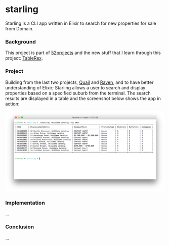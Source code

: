 # starling

Starling is a CLI app written in Elixir to search for new properties for sale from Domain.

### Background

This project is part of [52projects](https://donny.github.io/52projects/) and the new stuff that I learn through this project: [TableRex](https://github.com/djm/table_rex).

### Project

Building from the last two projects, [Quail](https://github.com/donny/quail) and [Raven](https://github.com/donny/raven), and to have better understanding of Elixir; Starling allows a user to search and display properties based on a specified suburb from the terminal. The search results are displayed in a table and the screenshot below shows the app in action:

![Screenshot](https://raw.githubusercontent.com/donny/starling/master/screenshot.png)

### Implementation

...

### Conclusion

...
